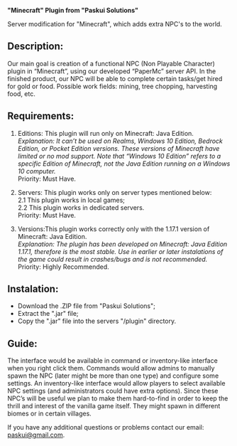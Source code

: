 **"Minecraft" Plugin from "Paskui Solutions"**

Server modification for "Minecraft", which adds extra NPC's to the world.

Description:
- 
Our main goal is creation of a functional NPC (Non Playable Character) plugin in “Minecraft”, using our developed “PaperMc” server API. In the finished product, our NPC will be able to complete certain tasks/get hired for gold or food. Possible work fields: mining, tree chopping, harvesting food, etc.

Requirements:
-
1. Editions: This plugin will run only on Minecraft: Java Edition.<br>
 <em> Explanation: It can’t be used on Realms, Windows 10 Edition, Bedrock Edition, or Pocket Edition versions. These versions of Minecraft have limited or no mod support. Note that “Windows 10 Edition” refers to a specific Edition of Minecraft, not the Java Edition running on a Windows 10 computer. </em><br>
 Priority: Must Have.<br>

2. Servers: This plugin works only on server types mentioned below:<br>
 2.1 This plugin works in local games; <br>
 2.2 This plugin works in dedicated servers.<br>
 Priority: Must Have. <br>
 

3. Versions:This plugin works correctly only with the 1.17.1 version of Minecraft: Java Edition.<br>
 <em>Explanation: The plugin has been developed on Minecraft: Java Edition 1.17.1, therefore is the most stable. Use in earlier or later instalations of the game could result in crashes/bugs and is not recommended.</em><br>
 Priority: Highly Recommended.<br>

Instalation:
- 
- Download the .ZIP file from "Paskui Solutions";
- Extract the ".jar" file;
- Copy the ".jar" file into the servers "/plugin" directory.

Guide:
- 
The interface would be available in command or inventory-like interface when you right click them. Commands would allow admins to manually spawn the NPC (later might be more than one type) and configure some settings. An inventory-like interface would allow players to select available NPC settings (and administrators could have extra options).
Since these NPC’s will be useful we plan to make them hard-to-find in order to keep the thrill and interest of the vanilla game itself. They might spawn in different biomes or in certain villages.


If you have any additional questions or problems contact our email: paskui@gmail.com.
